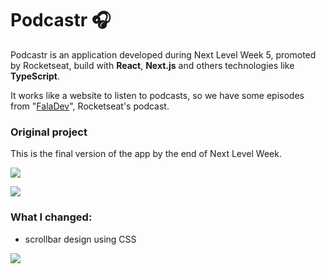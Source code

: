 # Podcastr 🎧

Podcastr is an application developed during Next Level Week 5, promoted by Rocketseat, build with **React**, **Next.js** and others technologies like **TypeScript**.

It works like a website to listen to podcasts, so we have some episodes from "[FalaDev](https://open.spotify.com/show/3TNsKUGlP9YbV1pgy3ACrW)", Rocketseat's podcast.

### Original project

This is the final version of the app by the end of Next Level Week.

![](https://lh3.googleusercontent.com/pw/ACtC-3dpl9NKlHZWqh29jJBltqkJhiVv2cQA9IMbbEn3clXK0VWRtOAii_fyub8n86UyspzOsts81BSi7DEW4KBTTskbpwMfsXfUNdTF8Oe7F2txQt3zfSXP_bbUB07uqfrqijG65QsdHwFNsCBlQTjy1eEU=w1366-h619-no?authuser=0)

![](https://lh3.googleusercontent.com/pw/ACtC-3dqrs6M2PGQUEQUlCgpDRoVsF4eg0_srV3oaRBTWSpLD_Ux425e8oarjyw74Bd6Ktw-Q5CSspyQtH9KHpB8g8GALo4oKhMzP-nftCqYfQj3sFqrQwZSu-GzJC4ByXy5osh_XgmmODH1RD8LyOukFdCM=w1366-h619-no?authuser=0)

### What I changed:

- scrollbar design using CSS

![](https://lh3.googleusercontent.com/pw/ACtC-3eEAsX8qL6mzlrJwuGhOeQqvKkPEEQyxWFpu003WIjt4QVFr860dUA3hwVHcy2lFfBCJcxg2kErTdbJ75tyCBtGjpccYkoRdFBgrYvb4WPJlr1MpoWWzpHakiKIzqVRPQTLbbLXS2gf5gfNQTz44krd=w1366-h620-no?authuser=0)